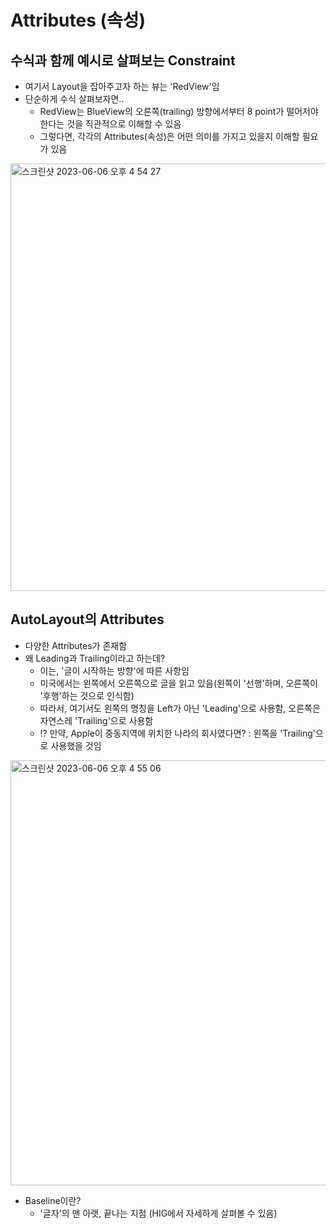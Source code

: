 # Attributes (속성)

## 수식과 함께 예시로 살펴보는 Constraint
- 여기서 Layout을 잡아주고자 하는 뷰는 'RedView'임
- 단순하게 수식 살펴보자면..
    - RedView는 BlueView의 오른쪽(trailing) 방향에서부터 8 point가 떨어저야 한다는 것을 직관적으로 이해할 수 있음
    - 그렇다면, 각각의 Attributes(속성)은 어떤 의미를 가지고 있을지 이해할 필요가 있음
    
<img width="684" alt="스크린샷 2023-06-06 오후 4 54 27" src="https://github.com/onthelots/Projects/assets/107039500/f6523b86-4e85-42af-8ec6-2f25693ed979">



## AutoLayout의 Attributes
- 다양한 Attributes가 존재함
- 왜 Leading과 Trailing이라고 하는데?
    - 이는, '글이 시작하는 방향'에 따른 사항임
    - 미국에서는 왼쪽에서 오른쪽으로 글을 읽고 있음(왼쪽이 '선행'하며, 오른쪽이 '후행'하는 것으로 인식함)
    - 따라서, 여기서도 왼쪽의 명칭을 Left가 아닌 'Leading'으로 사용함, 오른쪽은 자연스레 'Trailing'으로 사용함
    - ⁉️ 만약, Apple이 중동지역에 위치한 나라의 회사였다면? : 왼쪽을 'Trailing'으로 사용했을 것임
   
<img width="680" alt="스크린샷 2023-06-06 오후 4 55 06" src="https://github.com/onthelots/Projects/assets/107039500/fc07d70f-66e9-48e6-8202-6497d67e5509">

<br>

- Baseline이란?
    - '글자'의 맨 아랫, 끝나는 지점 (HIG에서 자세하게 살펴볼 수 있음)

